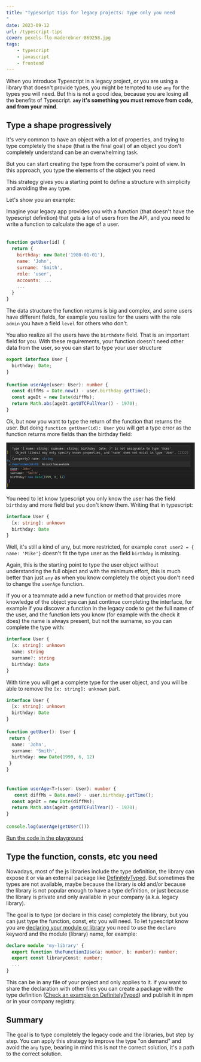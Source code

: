 ```yaml
---
title: "Typescript tips for legacy projects: Type only you need
"
date: 2023-09-12
url: /typescript-tips
cover: pexels-flo-maderebner-869258.jpg
tags:
    - typescript
    - javascript
    - frontend
---
```


When you introduce Typescript in a legacy project, or you are using a library that doesn't provide types, you might be tempted to use `any` for the types you will need. But this is not a good idea, because you are losing all the benefits of Typescript. **`any` it's something you must remove from code, and from your mind**. 

## Type a shape progressively

It's very common to have an object with a lot of properties, and trying to type completely the shape (that is the final goal) of an object you don't completely understand can be an overwhelming task.

But you can start creating the type from the consumer's point of view. In this approach, you type the elements of the object you need

This strategy gives you a starting point to define a structure with simplicity and avoiding the `any` type.


Let's show you an example:

Imagine your legacy app provides you with a function (that doesn't have the typescript definition) that gets a list of users from the API, and you need to write a function to calculate the age of a user.

```javascript

function getUser(id) {
  return {
    birthday: new Date('1980-01-01'),
    name: 'John',
    surname: 'Smith',
    role: 'user',
    accounts: ...
    ...
  }
}
```

The data structure the function returns is big and complex, and some users have different fields, for example you realize for the users with the role `admin` you have a field `level` for others who don't.

You also realize all the users have the `birthdate` field. That is an important field for you. With these requirements, your function doesn't need other data from the user, so you can start to type your user structure

```ts
export interface User {
  birthday: Date;
}

function userAge(user: User): number {
  const diffMs = Date.now() - user.birthday.getTime();
  const ageDt = new Date(diffMs);
  return Math.abs(ageDt.getUTCFullYear() - 1970);   
}
```

Ok, but now you want to type the return of the function that returns the user. But doing `function getUser(id): User` you will get a type error as the function returns more fields than the birthday field:

![img.png](img.png)

You need to let know typescript you only know the user has the field `birthday` and more field but you don't know them. Writing that in typescript: 

```ts
interface User {
  [x: string]: unknown
  birthday: Date
}
```

Well, it's still a kind of any, but more restricted, for example `const user2 = { name: 'Mike'}` doesn't fit the type user as the field `birthday` is missing.

Again, this is the starting point to type the user object without understanding the full object and with the minimum effort, this is much better than just `any` as when you know completely the object you don't need to change the `userAge` function.

If you or a teammate add a new function or method that provides more knowledge of the object you can just continue completing the interface, for example if you discover a function in the legacy code to get the full name of the user, and the function lets you know (for example with the check it does)
the name is always present, but not the surname, so you can complete the type with:
```ts
interface User {
  [x: string]: unknown
  name: string
  surname?: string
  birthday: Date
}
```

With time you will get a complete type for the user object, and you will be able to remove the `[x: string]: unknown` part.

```ts
interface User {
  [x: string]: unknown
  birthday: Date
}

function getUser(): User {
 return {
  name: 'John',
  surname: 'Smith',
  birthday: new Date(1999, 6, 12)
 }
}


function userAge<T>(user: User): number {
   const diffMs = Date.now() - user.birthday.getTime();
  const ageDt = new Date(diffMs);
  return Math.abs(ageDt.getUTCFullYear() - 1970);   
}

console.log(userAge(getUser()))
```
[Run the code in the playground](https://www.typescriptlang.org/play?ssl=2&ssc=3&pln=2&pc=23#code/JYOwLgpgTgZghgYwgAgKoGdrIN4ChnIDaAHgFzLphSgDmAuuQK4gDWIA9gO4j7IBGwKGAAWAEzgBPcgBE4kXAF9cuGMwRhg7EMhoQwGaAAoAlOQNQc+KHsZRteAiDgBbCOQDkAKXbCQ7gDS86LZOrh4Ays7AIgG8AkJikuQgEJzIspCGAIwAnHn+yABsBVkATMb4SkrKqiDqmtqMmFAAgroAPAAqAHyGTdBmzabIIIzOfFgOBAhalMiiwDAwALLoyAC86XIQAHQcnCbIALTI-VA78SLiEju6YJ3AriYA3LwzIHNwutJgGyOpW0yCyWq2MrwI1jAIWQyzkwh2cD46EMXwgP1uelQnQAwgAxRgAGwJAE0IHAoIcTrkAOwABjBBGQimU73Q7AJuwJ7BofWabQghju5hMxmMQA)


## Type the function, consts, etc you need

Nowadays, most of the js libraries include the type definition, the library can expose it or via an external package like [DefinitelyTyped](https://github.com/DefinitelyTyped/DefinitelyTyped).
But sometimes the types are not available, maybe because the library is old and/or because the library is not popular enough to have a type definition, or just because the library is private and only available in your company (a.k.a. legacy library).

The goal is to type (or declare in this case) completely the library, but you can just type the function, const, etc you will need. 
To let typescript know you are [declaring your module or library](https://www.typescriptlang.org/docs/handbook/modules.html#working-with-other-javascript-libraries) you need to use the `declare` keyword and the module (library) name, for example:

```ts
declare module 'my-library' {
  export function theFunctionIUse(a: number, b: number): number;
  export const libraryConst: number;
  ...
}
```
This can be in any file of your project and only applies to it. if you want to share the declaration with other files you can create a package with the type definition ([Check an example on DefinitelyTyped](https://github.com/DefinitelyTyped/DefinitelyTyped/tree/master/types/chromecast-api)) and publish it in npm or in your company registry.

## Summary

The goal is to type completely the legacy code and the libraries, but step by step. You can apply this strategy to improve the type "on demand" and avoid the `any` type, bearing in mind this is not the correct solution, it's a path to the correct solution.
